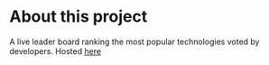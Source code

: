 # About this project

A live leader board ranking the most popular technologies voted by developers. Hosted [here](https://whosmorepopular.netlify.app)
